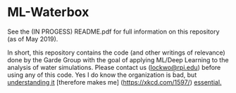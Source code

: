 # ML-Waterbox
See the (IN PROGESS) README.pdf for full information on this repository (as of May 2019).

In short, this repository contains the code (and other writings of relevance) done by the Garde Group with the goal of applying ML/Deep Learning to the analysis of water simulations. Please contact us (lockwo@rpi.edu) before using any of this code. Yes I do know the organization is bad, but [understanding it](https://kriscroes.github.io/images/blog1/dilbert.pn) [therefore makes me] (https://xkcd.com/1597/) [essential.](https://xkcd.com/1296/)
